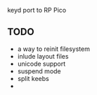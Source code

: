keyd port to RP Pico


## TODO
- a way to reinit filesystem
- inlude layout files
- unicode support
- suspend mode
- split keebs
- 